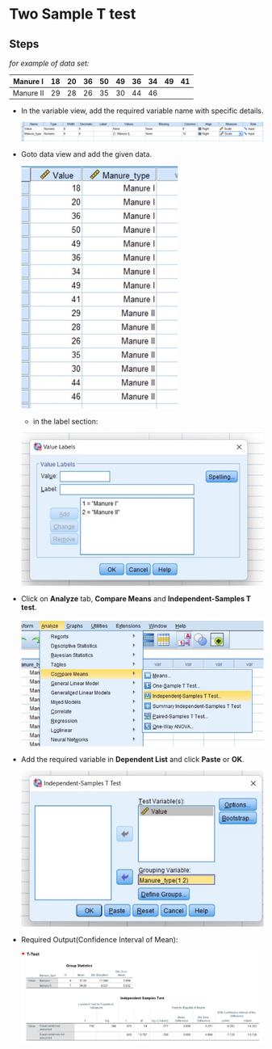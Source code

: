 # Two Sample T test

## Steps

_for example of data set:_

| Manure I  | 18  | 20  | 36  | 50  | 49  | 36  | 34  | 49  | 41  |
| --------- | --- | --- | --- | --- | --- | --- | --- | --- | --- |
| Manure II | 29  | 28  | 26  | 35  | 30  | 44  | 46  |

- In the variable view, add the required variable name with specific details.

  ![Variable view](variableView.jpg)

- Goto data view and add the given data.

  ![Data view](data.jpg)

  - in the label section:

  ![label](label.jpg)

- Click on **Analyze** tab, **Compare Means** and **Independent-Samples T test**.

  ![Step](step.jpg)

- Add the required variable in **Dependent List** and click **Paste** or **OK**.

  ![Dependent List](dependentList.jpg)

- Required Output(Confidence Interval of Mean):

  ![Output](output.jpg)
